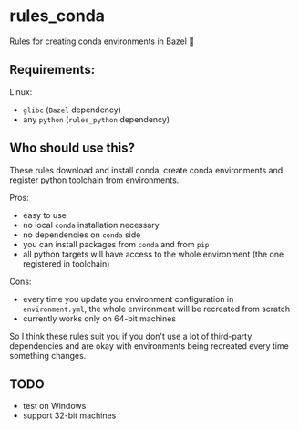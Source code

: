 # rules_conda

Rules for creating conda environments in Bazel :green_heart:

## Requirements:

Linux:
- ```glibc``` (```Bazel``` dependency)
- any ```python``` (```rules_python``` dependency)

## Who should use this?

These rules download and install conda, create conda environments and register python toolchain from environments.

Pros:
- easy to use
- no local ```conda``` installation necessary
- no dependencies on ```conda``` side
- you can install packages from ```conda``` and from ```pip```
- all python targets will have access to the whole environment (the one registered in toolchain)

Cons:
- every time you update you environment configuration in ```environment.yml```, the whole environment will be recreated from scratch
- currently works only on 64-bit machines

So I think these rules suit you if you don't use a lot of third-party dependencies and are okay with environments being recreated every time something changes.

## TODO

- test on Windows
- support 32-bit machines
